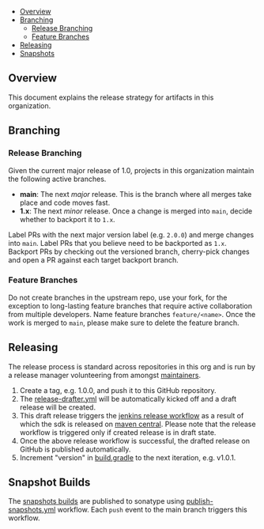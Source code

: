 - [Overview](#overview)
- [Branching](#branching)
  - [Release Branching](#release-branching)
  - [Feature Branches](#feature-branches)
- [Releasing](#releasing)
- [Snapshots](#snapshot-builds)

## Overview

This document explains the release strategy for artifacts in this organization.

## Branching

### Release Branching

Given the current major release of 1.0, projects in this organization maintain the following active branches.

* **main**: The next _major_ release. This is the branch where all merges take place and code moves fast.
* **1.x**: The next _minor_ release. Once a change is merged into `main`, decide whether to backport it to `1.x`.

Label PRs with the next major version label (e.g. `2.0.0`) and merge changes into `main`. Label PRs that you believe need to be backported as `1.x`. Backport PRs by checking out the versioned branch, cherry-pick changes and open a PR against each target backport branch.

### Feature Branches

Do not create branches in the upstream repo, use your fork, for the exception to long-lasting feature branches that require active collaboration from multiple developers. Name feature branches `feature/<name>`. Once the work is merged to `main`, please make sure to delete the feature branch.

## Releasing

The release process is standard across repositories in this org and is run by a release manager volunteering from amongst [maintainers](MAINTAINERS.md).

1. Create a tag, e.g. 1.0.0, and push it to this GitHub repository.
2. The [release-drafter.yml](.github/workflows/release-drafter.yml) will be automatically kicked off and a draft release will be created.
3. This draft release triggers the [jenkins release workflow](https://build.ci.opensearch.org/job/opensearch-sdk-java-release) as a result of which the sdk is released on [maven central](https://search.maven.org/search?q=org.opensearch.sdk). Please note that the release workflow is triggered only if created release is in draft state.
4. Once the above release workflow is successful, the drafted release on GitHub is published automatically.
5. Increment "version" in [build.gradle](https://github.com/opensearch-project/opensearch-sdk-java/blob/main/build.gradle#L79) to the next iteration, e.g. v1.0.1.

## Snapshot Builds
The [snapshots builds](https://aws.oss.sonatype.org/content/repositories/snapshots/org/opensearch/sdk/opensearch-sdk-java/) are published to sonatype using [publish-snapshots.yml](./.github/workflows/publish-snapshots.yml) workflow. Each `push` event to the main branch triggers this workflow.
